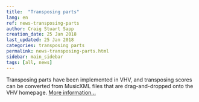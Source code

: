 ```yaml
---
title:  "Transposing parts"
lang: en
ref: news-transposing-parts
author: Craig Stuart Sapp
creation_date: 25 Jan 2018
last_updated: 25 Jan 2018
categories: transposing parts
permalink: news-transposing-parts.html
sidebar: main_sidebar
tags: [all, news]
---
```


Transposing parts have been implemented in VHV, and transposing
scores can be converted from MusicXML files that are drag-and-dropped
onto the VHV homepage.  [More information...](/humdrum/transposing)



